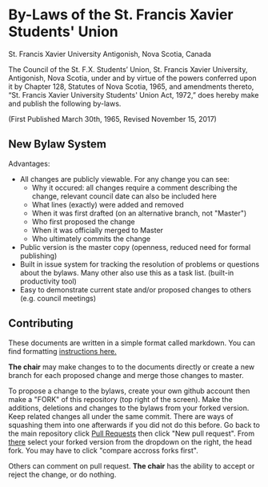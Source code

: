 # By-Laws of the St. Francis Xavier Students' Union

St. Francis Xavier University
Antigonish, Nova Scotia, Canada

The Council of the St. F.X. Students’ Union, St. Francis Xavier University, Antigonish, Nova Scotia, under and by virtue of the powers conferred upon it by Chapter 128, Statutes of Nova Scotia, 1965, and amendments thereto, “St. Francis Xavier University Students' Union Act, 1972,” does hereby make and publish the following by-laws. 

(First Published March 30th, 1965, Revised November 15, 2017)


## New Bylaw System

Advantages:
- All changes are publicly viewable. For any change you can see:
  - Why it occured: all changes require a comment describing the change, relevant council date can also be included here
  - What lines (exactly) were added and removed
  - When it was first drafted (on an alternative branch, not "Master")
  - Who first proposed the change
  - When it was officially merged to Master
  - Who ultimately commits the change
- Public version is the master copy (openness, reduced need for formal publishing)
- Built in issue system for tracking the resolution of problems or questions about the bylaws. Many other also use this as a task list. (built-in productivity tool)
- Easy to demonstrate current state and/or proposed changes to others (e.g. council meetings)


## Contributing

These documents are written in a simple format called markdown.
You can find formatting [instructions here.](https://help.github.com/articles/basic-writing-and-formatting-syntax/#lists)

**The chair** may make changes to to the documents directly or create a new branch for each proposed change and merge those changes to master.

To propose a change to the bylaws, create your own github account then make a "FORK" of this repository (top right of the screen).
Make the additions, deletions and changes to the bylaws from your forked version.
Keep related changes all under the same commit. There are ways of squashing them into one afterwards if you did not do this before.
Go back to the main repository click [Pull Requests](https://github.com/stfx-theU/Bylaws/pulls) then click "New pull request".
From [there](https://github.com/stfx-theU/Bylaws/pulls) select your forked version from the dropdown on the right, the head fork. You may have to click "compare accross forks first".

Others can comment on pull request. **The chair** has the ability to accept or reject the change, or do nothing.

